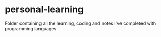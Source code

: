 # personal-learning
Folder containing all the learning, coding and notes I've completed with programming languages
